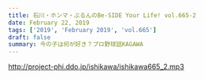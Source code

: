 ```yaml
---
title: 石川・ホンマ・ぶるんのBe-SIDE Your Life! vol.665-2
date: February 22, 2019
tags: ['2019', 'February 2019', 'vol.665']
draft: false
summary: 今の子は何が好き？プロ野球話KAGAWA
---
```


http://project-phi.ddo.jp/ishikawa/ishikawa665_2.mp3